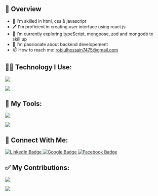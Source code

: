 <!--<div id="header" align="center">
  <img src="https://raw.githubusercontent.com/coder7475/coder7475/main/banner.png"  />
</div>
!-->
## 📖 Overview

- 👑 I'm skilled in html, css & javascript
- 🖊️ I'm proficient in creating user interface using react.js
- 🔭 I’m currently exploring typeScript, mongoose, zod and mongodb to skill up
- 🌱 I’m passionate about backend developement
- 📫 How to reach me: robiulhossain7475@gmail.com
<!---
## 🚀 About Me:

Hello! I'm Robiul Hossain, a Software Engineer focusing on backend devleopment. !--->

<!--
**coder7475/coder7475** is a ✨ _special_ ✨ repository because its `README.md` (this file) appears on your GitHub profile.

Here are some ideas to get you started:

- 🤔 I’m thinking about creating
- 👯 I’m looking to collaborate on ...
- 🌱 I’m currently learning ...
- 😄 Pronouns: ...
-  Fun fact: ...
-->


## 👨‍💻 Technology I Use:

<!-- <p>
  <a href="https://skillicons.dev">
    <img src="https://skillicons.dev/icons?i=html,css,javascript" />
  </a>
</p> -->
<p>
  <a href="https://skillicons.dev">
    <img src="https://skillicons.dev/icons?i=tailwindcss,react,nextjs,redux" />
  </a>
</p>

<p >
  <a href="https://skillicons.dev">
    <img src="https://skillicons.dev/icons?i=firebase,nodejs,expressjs,mongodb" />
  </a>
</p>

## 🔧 My Tools:

<p >
  <a href="https://skillicons.dev">
    <img src="https://skillicons.dev/icons?i=linux,vscode,git" />
  </a>
</p>

<p >
  <a href="https://skillicons.dev">
    <img src="https://skillicons.dev/icons?i=postman,vite,github" />
  </a>
</p>


## 👥 Connect With Me:

<div id="badges">
  <a href="https://www.linkedin.com/in/robiul-hossain-298298265/">
    <img src="https://img.shields.io/badge/LinkedIn-blue?style=for-the-badge&logo=linkedin&logoColor=white" alt="LinkedIn Badge"/>
  </a>
  
  <a href="mailto:robiulhossain7475@gmail.com">
    <img src="https://img.shields.io/badge/Google-red?style=for-the-badge&logo=google&logoColor=white" alt="Google Badge"/>
  </a>
  
  <a href="https://www.facebook.com/rhfahadchy">
    <img src="https://img.shields.io/badge/Facebook-blue?style=for-the-badge&logo=facebook&logoColor=white" alt="Facebook Badge"/>
  </a>
</div>


## ✅ My Contributions:
<!--[![GitHub Streak](https://github-readme-streak-stats.demolab.com?user=coder7475&theme=vue-dark)](https://git.io/streak-stats) -->

![](http://github-profile-summary-cards.vercel.app/api/cards/productive-time?username=coder7475&theme=blue_green&utcOffset=6) 

![](http://github-profile-summary-cards.vercel.app/api/cards/profile-details?username=coder7475&theme=blue_green)
